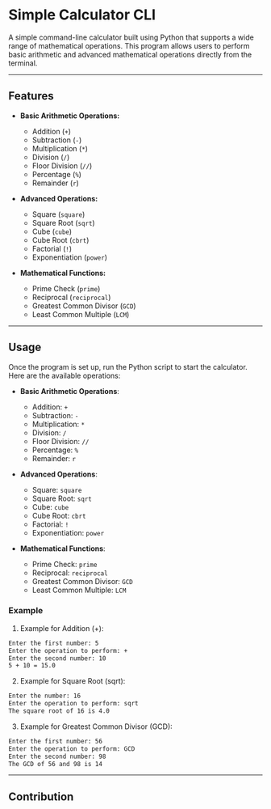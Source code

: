 # Simple Calculator CLI

A simple command-line calculator built using Python that supports a wide range of mathematical operations. This program allows users to perform basic arithmetic and advanced mathematical operations directly from the terminal.

---

## Features

- **Basic Arithmetic Operations:**
  - Addition (`+`)
  - Subtraction (`-`)
  - Multiplication (`*`)
  - Division (`/`)
  - Floor Division (`//`)
  - Percentage (`%`)
  - Remainder (`r`)
  
- **Advanced Operations:**
  - Square (`square`)
  - Square Root (`sqrt`)
  - Cube (`cube`)
  - Cube Root (`cbrt`)
  - Factorial (`!`)
  - Exponentiation (`power`)
  
- **Mathematical Functions:**
  - Prime Check (`prime`)
  - Reciprocal (`reciprocal`)
  - Greatest Common Divisor (`GCD`)
  - Least Common Multiple (`LCM`)

---

## Usage

Once the program is set up, run the Python script to start the calculator. Here are the available operations:

- **Basic Arithmetic Operations**:
  - Addition: `+`
  - Subtraction: `-`
  - Multiplication: `*`
  - Division: `/`
  - Floor Division: `//`
  - Percentage: `%`
  - Remainder: `r`

- **Advanced Operations**:
  - Square: `square`
  - Square Root: `sqrt`
  - Cube: `cube`
  - Cube Root: `cbrt`
  - Factorial: `!`
  - Exponentiation: `power`

- **Mathematical Functions**:
  - Prime Check: `prime`
  - Reciprocal: `reciprocal`
  - Greatest Common Divisor: `GCD`
  - Least Common Multiple: `LCM`

### Example

1. Example for Addition (+):

  ```bash
  Enter the first number: 5
  Enter the operation to perform: +
  Enter the second number: 10
  5 + 10 = 15.0
  ```

2. Example for Square Root (sqrt):

  ```bash
  Enter the number: 16
  Enter the operation to perform: sqrt
  The square root of 16 is 4.0
  ```

3. Example for Greatest Common Divisor (GCD):

  ```bash
  Enter the first number: 56
  Enter the operation to perform: GCD
  Enter the second number: 98
  The GCD of 56 and 98 is 14
  ```

---

## Contribution

